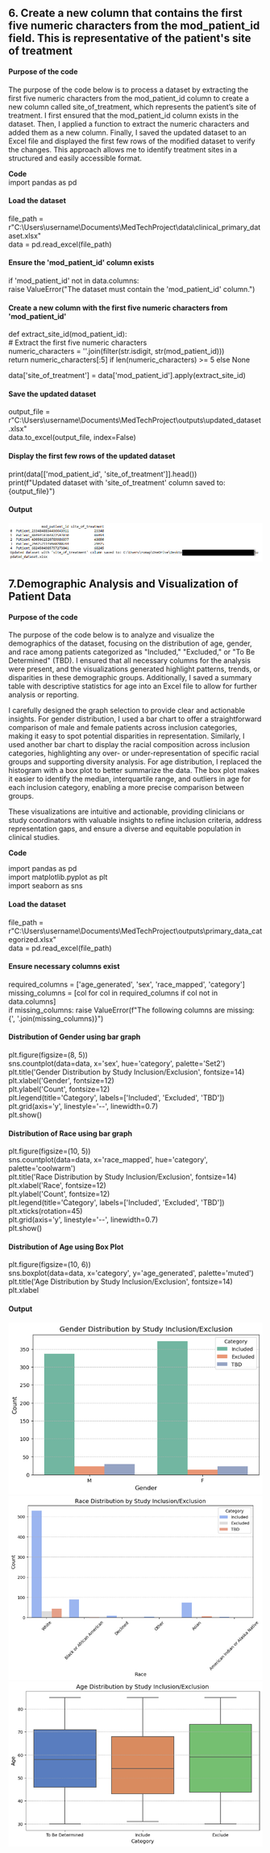 ## 6. Create a new column that contains the first five numeric characters from the mod_patient_id field. This is representative of the patient's site of treatment
#### Purpose of the code
The purpose of the code below is to process a dataset by extracting the first five numeric characters from the mod_patient_id column to create a new column called site_of_treatment, which represents the patient’s site of treatment. I first ensured that the mod_patient_id column exists in the dataset. Then, I applied a function to extract the numeric characters and added them as a new column. Finally, I saved the updated dataset to an Excel file and displayed the first few rows of the modified dataset to verify the changes. This approach allows me to identify treatment sites in a structured and easily accessible format.

**Code**  
import pandas as pd

#### Load the dataset
file_path = r"C:\Users\username\Documents\MedTechProject\data\clinical_primary_dataset.xlsx"  
data = pd.read_excel(file_path)  

#### Ensure the 'mod_patient_id' column exists  
if 'mod_patient_id' not in data.columns:  
    raise ValueError("The dataset must contain the 'mod_patient_id' column.")  

#### Create a new column with the first five numeric characters from 'mod_patient_id'  
def extract_site_id(mod_patient_id):  
    # Extract the first five numeric characters  
    numeric_characters = ''.join(filter(str.isdigit, str(mod_patient_id)))  
    return numeric_characters[:5] if len(numeric_characters) >= 5 else None  

data['site_of_treatment'] = data['mod_patient_id'].apply(extract_site_id)  

#### Save the updated dataset  
output_file = r"C:\Users\username\Documents\MedTechProject\outputs\updated_dataset.xlsx"  
data.to_excel(output_file, index=False)  

#### Display the first few rows of the updated dataset  
print(data[['mod_patient_id', 'site_of_treatment']].head())  
print(f"Updated dataset with 'site_of_treatment' column saved to: {output_file}")  

#### Output
![python_step6](assets/img/python_step6.jpg)

## 7.Demographic Analysis and Visualization of Patient Data

#### Purpose of the code

The purpose of the code below is to analyze and visualize the demographics of the dataset, focusing on the distribution of age, gender, and race among patients categorized as "Included," "Excluded," or "To Be Determined" (TBD). I ensured that all necessary columns for the analysis were present, and the visualizations generated highlight patterns, trends, or disparities in these demographic groups. Additionally, I saved a summary table with descriptive statistics for age into an Excel file to allow for further analysis or reporting.

I carefully designed the graph selection to provide clear and actionable insights. For gender distribution, I used a bar chart to offer a straightforward comparison of male and female patients across inclusion categories, making it easy to spot potential disparities in representation. Similarly, I used another bar chart to display the racial composition across inclusion categories, highlighting any over- or under-representation of specific racial groups and supporting diversity analysis. For age distribution, I replaced the histogram with a box plot to better summarize the data. The box plot makes it easier to identify the median, interquartile range, and outliers in age for each inclusion category, enabling a more precise comparison between groups.

These visualizations are intuitive and actionable, providing clinicians or study coordinators with valuable insights to refine inclusion criteria, address representation gaps, and ensure a diverse and equitable population in clinical studies.

**Code**

import pandas as pd  
import matplotlib.pyplot as plt  
import seaborn as sns  

#### Load the dataset  
file_path = r"C:\Users\username\Documents\MedTechProject\outputs\primary_data_categorized.xlsx"  
data = pd.read_excel(file_path)  

#### Ensure necessary columns exist  
required_columns = ['age_generated', 'sex', 'race_mapped', 'category']  
missing_columns = [col for col in required_columns if col not in data.columns]  
if missing_columns:
    raise ValueError(f"The following columns are missing: {', '.join(missing_columns)}")  

#### Distribution of Gender using bar graph  
plt.figure(figsize=(8, 5))  
sns.countplot(data=data, x='sex', hue='category', palette='Set2')  
plt.title('Gender Distribution by Study Inclusion/Exclusion', fontsize=14)  
plt.xlabel('Gender', fontsize=12)  
plt.ylabel('Count', fontsize=12)  
plt.legend(title='Category', labels=['Included', 'Excluded', 'TBD'])  
plt.grid(axis='y', linestyle='--', linewidth=0.7)  
plt.show()  

#### Distribution of Race using bar graph  
plt.figure(figsize=(10, 5))  
sns.countplot(data=data, x='race_mapped', hue='category', palette='coolwarm')  
plt.title('Race Distribution by Study Inclusion/Exclusion', fontsize=14)  
plt.xlabel('Race', fontsize=12)  
plt.ylabel('Count', fontsize=12)  
plt.legend(title='Category', labels=['Included', 'Excluded', 'TBD'])  
plt.xticks(rotation=45)  
plt.grid(axis='y', linestyle='--', linewidth=0.7)  
plt.show()  

#### Distribution of Age using Box Plot  
plt.figure(figsize=(10, 6))  
sns.boxplot(data=data, x='category', y='age_generated', palette='muted')  
plt.title('Age Distribution by Study Inclusion/Exclusion', fontsize=14)  
plt.xlabel  

#### Output

![python_step7.1](assets/img/python_step7.1.png)
![python_step7.2](assets/img/python_step7.2.png)
![python_step7.3](assets/img/python_step7.3.png)
